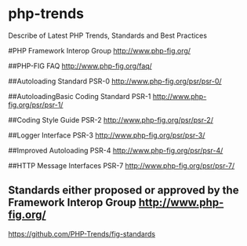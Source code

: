 # php-trends
Describe of Latest PHP Trends, Standards and Best Practices 

#PHP Framework Interop Group
http://www.php-fig.org/

##PHP-FIG FAQ
http://www.php-fig.org/faq/

##Autoloading Standard PSR-0
http://www.php-fig.org/psr/psr-0/

##AutoloadingBasic Coding Standard PSR-1
http://www.php-fig.org/psr/psr-1/

##Coding Style Guide PSR-2
http://www.php-fig.org/psr/psr-2/

##Logger Interface PSR-3
http://www.php-fig.org/psr/psr-3/

##Improved Autoloading PSR-4
http://www.php-fig.org/psr/psr-4/

##HTTP Message Interfaces PSR-7
http://www.php-fig.org/psr/psr-7/

## Standards either proposed or approved by the Framework Interop Group http://www.php-fig.org/
https://github.com/PHP-Trends/fig-standards

